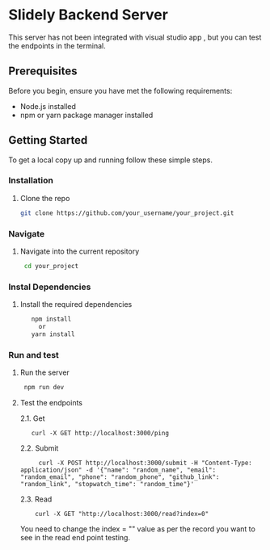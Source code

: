 # Slidely Backend Server

This server has not been integrated with visual studio app , but you can test the endpoints in the terminal.

## Prerequisites

Before you begin, ensure you have met the following requirements:
- Node.js installed
- npm or yarn package manager installed

## Getting Started

To get a local copy up and running follow these simple steps.

### Installation

1. Clone the repo
   ```sh
   git clone https://github.com/your_username/your_project.git


### Navigate


1. Navigate into the current repository
   ```sh
    cd your_project


### Instal Dependencies
1. Install the required dependencies
   ```sh
      npm install
        or
      yarn install

### Run and test
1. Run the server
   ```sh
    npm run dev

2. Test the endpoints


   2.1. Get


          curl -X GET http://localhost:3000/ping
   2.2. Submit

            
            curl -X POST http://localhost:3000/submit -H "Content-Type: application/json" -d '{"name": "random_name", "email": "random_email", "phone": "random_phone", "github_link": "random_link", "stopwatch_time": "random_time"}'

    2.3. Read
    
          
           curl -X GET "http://localhost:3000/read?index=0"
    You need to change the index = "" value as per the record you want to see in the read end point testing.


